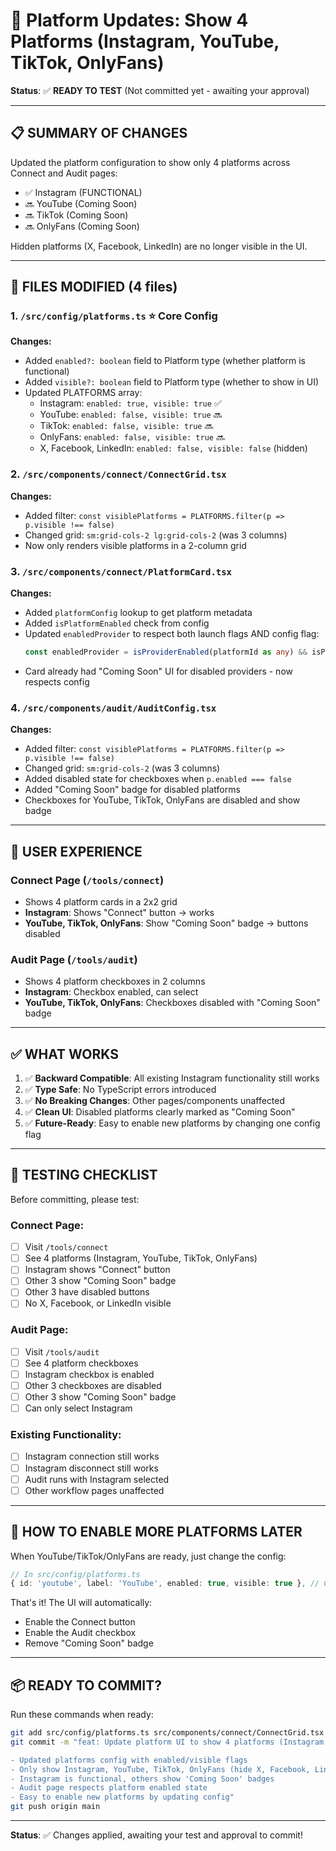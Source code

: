 # 🎯 Platform Updates: Show 4 Platforms (Instagram, YouTube, TikTok, OnlyFans)

**Status**: ✅ **READY TO TEST** (Not committed yet - awaiting your approval)

---

## 📋 SUMMARY OF CHANGES

Updated the platform configuration to show only 4 platforms across Connect and Audit pages:
- ✅ Instagram (FUNCTIONAL)
- 🔜 YouTube (Coming Soon)
- 🔜 TikTok (Coming Soon)
- 🔜 OnlyFans (Coming Soon)

Hidden platforms (X, Facebook, LinkedIn) are no longer visible in the UI.

---

## 📁 FILES MODIFIED (4 files)

### 1. `/src/config/platforms.ts` ⭐ Core Config
**Changes:**
- Added `enabled?: boolean` field to Platform type (whether platform is functional)
- Added `visible?: boolean` field to Platform type (whether to show in UI)
- Updated PLATFORMS array:
  - Instagram: `enabled: true, visible: true` ✅
  - YouTube: `enabled: false, visible: true` 🔜
  - TikTok: `enabled: false, visible: true` 🔜
  - OnlyFans: `enabled: false, visible: true` 🔜
  - X, Facebook, LinkedIn: `enabled: false, visible: false` (hidden)

### 2. `/src/components/connect/ConnectGrid.tsx`
**Changes:**
- Added filter: `const visiblePlatforms = PLATFORMS.filter(p => p.visible !== false)`
- Changed grid: `sm:grid-cols-2 lg:grid-cols-2` (was 3 columns)
- Now only renders visible platforms in a 2-column grid

### 3. `/src/components/connect/PlatformCard.tsx`
**Changes:**
- Added `platformConfig` lookup to get platform metadata
- Added `isPlatformEnabled` check from config
- Updated `enabledProvider` to respect both launch flags AND config flag:
  ```typescript
  const enabledProvider = isProviderEnabled(platformId as any) && isPlatformEnabled
  ```
- Card already had "Coming Soon" UI for disabled providers - now respects config

### 4. `/src/components/audit/AuditConfig.tsx`
**Changes:**
- Added filter: `const visiblePlatforms = PLATFORMS.filter(p => p.visible !== false)`
- Changed grid: `sm:grid-cols-2` (was 3 columns)
- Added disabled state for checkboxes when `p.enabled === false`
- Added "Coming Soon" badge for disabled platforms
- Checkboxes for YouTube, TikTok, OnlyFans are disabled and show badge

---

## 🎨 USER EXPERIENCE

### Connect Page (`/tools/connect`)
- Shows 4 platform cards in a 2x2 grid
- **Instagram**: Shows "Connect" button → works
- **YouTube, TikTok, OnlyFans**: Show "Coming Soon" badge → buttons disabled

### Audit Page (`/tools/audit`)
- Shows 4 platform checkboxes in 2 columns
- **Instagram**: Checkbox enabled, can select
- **YouTube, TikTok, OnlyFans**: Checkboxes disabled with "Coming Soon" badge

---

## ✅ WHAT WORKS

1. ✅ **Backward Compatible**: All existing Instagram functionality still works
2. ✅ **Type Safe**: No TypeScript errors introduced
3. ✅ **No Breaking Changes**: Other pages/components unaffected
4. ✅ **Clean UI**: Disabled platforms clearly marked as "Coming Soon"
5. ✅ **Future-Ready**: Easy to enable new platforms by changing one config flag

---

## 🧪 TESTING CHECKLIST

Before committing, please test:

### Connect Page:
- [ ] Visit `/tools/connect`
- [ ] See 4 platforms (Instagram, YouTube, TikTok, OnlyFans)
- [ ] Instagram shows "Connect" button
- [ ] Other 3 show "Coming Soon" badge
- [ ] Other 3 have disabled buttons
- [ ] No X, Facebook, or LinkedIn visible

### Audit Page:
- [ ] Visit `/tools/audit`
- [ ] See 4 platform checkboxes
- [ ] Instagram checkbox is enabled
- [ ] Other 3 checkboxes are disabled
- [ ] Other 3 show "Coming Soon" badge
- [ ] Can only select Instagram

### Existing Functionality:
- [ ] Instagram connection still works
- [ ] Instagram disconnect still works
- [ ] Audit runs with Instagram selected
- [ ] Other workflow pages unaffected

---

## 🚀 HOW TO ENABLE MORE PLATFORMS LATER

When YouTube/TikTok/OnlyFans are ready, just change the config:

```typescript
// In src/config/platforms.ts
{ id: 'youtube', label: 'YouTube', enabled: true, visible: true }, // Change false → true
```

That's it! The UI will automatically:
- Enable the Connect button
- Enable the Audit checkbox
- Remove "Coming Soon" badge

---

## 📦 READY TO COMMIT?

Run these commands when ready:
```bash
git add src/config/platforms.ts src/components/connect/ConnectGrid.tsx src/components/connect/PlatformCard.tsx src/components/audit/AuditConfig.tsx
git commit -m "feat: Update platform UI to show 4 platforms (Instagram functional, others coming soon)

- Updated platforms config with enabled/visible flags
- Only show Instagram, YouTube, TikTok, OnlyFans (hide X, Facebook, LinkedIn)
- Instagram is functional, others show 'Coming Soon' badges
- Audit page respects platform enabled state
- Easy to enable new platforms by updating config"
git push origin main
```

---

**Status**: ✅ Changes applied, awaiting your test and approval to commit!

